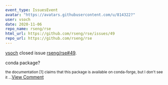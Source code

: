 ```yaml
---
event_type: IssuesEvent
avatar: "https://avatars.githubusercontent.com/u/814322?"
user: vsoch
date: 2020-11-06
repo_name: rseng/rse
html_url: https://github.com/rseng/rse/issues/49
repo_url: https://github.com/rseng/rse
---
```


<a href='https://github.com/vsoch' target='_blank'>vsoch</a> closed issue <a href='https://github.com/rseng/rse/issues/49' target='_blank'>rseng/rse#49</a>.

<p>conda package?</p><small>the documentation [1] claims that this package is available on conda-forge, but I don't see it...</small><a href='https://github.com/rseng/rse/issues/49' target='_blank'>View Comment</a>